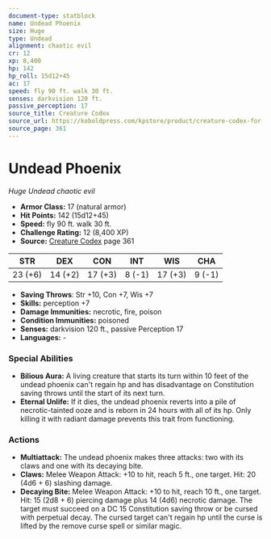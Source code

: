 ```yaml
---
document-type: statblock
name: Undead Phoenix
size: Huge
type: Undead
alignment: chaotic evil
cr: 12
xp: 8,400
hp: 142
hp_roll: 15d12+45
ac: 17
speed: fly 90 ft. walk 30 ft.
senses: darkvision 120 ft. 
passive_perception: 17
source_title: Creature Codex
source_url: https://koboldpress.com/kpstore/product/creature-codex-for-5th-edition-dnd
source_page: 361
---
```


# Undead Phoenix

*Huge* *Undead* *chaotic evil*

- **Armor Class:** 17 (natural armor)
- **Hit Points:** 142 (15d12+45)
- **Speed:** fly 90 ft. walk 30 ft.
- **Challenge Rating:** 12 (8,400 XP)
- **Source:** [Creature Codex](https://koboldpress.com/kpstore/product/creature-codex-for-5th-edition-dnd) page 361

| STR | DEX | CON | INT | WIS | CHA |
| --- | --- | --- | --- | --- | --- |
| 23 (+6) | 14 (+2) | 17 (+3) | 8 (-1) | 17 (+3) | 9 (-1) |

- **Saving Throws**: Str +10, Con +7, Wis +7
- **Skills:** perception +7
- **Damage Immunities:** necrotic, fire, poison
- **Condition Immunities:** poisoned
- **Senses:** darkvision 120 ft., passive Perception 17
- **Languages:** -

### Special Abilities

- **Bilious Aura:** A living creature that starts its turn within 10 feet of the undead phoenix can't regain hp and has disadvantage on Constitution saving throws until the start of its next turn.
- **Eternal Unlife:** If it dies, the undead phoenix reverts into a pile of necrotic-tainted ooze and is reborn in 24 hours with all of its hp. Only killing it with radiant damage prevents this trait from functioning.

### Actions

- **Multiattack:** The undead phoenix makes three attacks: two with its claws and one with its decaying bite.
- **Claws:** Melee Weapon Attack: +10 to hit, reach 5 ft., one target. Hit: 20 (4d6 + 6) slashing damage.
- **Decaying Bite:** Melee Weapon Attack: +10 to hit, reach 10 ft., one target. Hit: 15 (2d8 + 6) piercing damage plus 14 (4d6) necrotic damage. The target must succeed on a DC 15 Constitution saving throw or be cursed with perpetual decay. The cursed target can't regain hp until the curse is lifted by the remove curse spell or similar magic.
